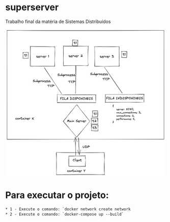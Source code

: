 # superserver
Trabalho final da matéria de Sistemas Distribuídos

<img src="contrib/architecture.png">


# Para executar o projeto:

    * 1 - Execute o comando: `docker network create network                                                 
    * 2 - Execute o comando: `docker-compose up --build`
